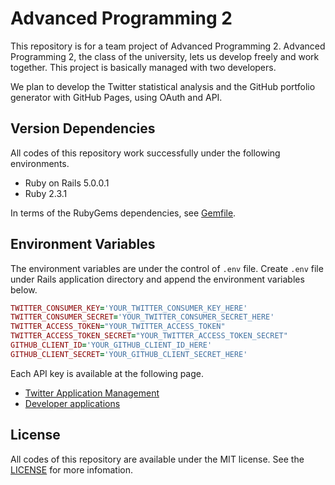 # Advanced Programming 2

This repository is for a team project of Advanced Programming 2. Advanced Programming 2, the class of the university, lets us develop freely and work together. This project is basically managed with two developers.

We plan to develop the Twitter statistical analysis and the GitHub portfolio generator with GitHub Pages, using OAuth and API.

## Version Dependencies

All codes of this repository work successfully under the following environments.

* Ruby on Rails 5.0.0.1
* Ruby 2.3.1

In terms of the RubyGems dependencies, see [Gemfile](https://github.com/secondnoraworld/adprogex2/blob/master/Gemfile).

## Environment Variables

The environment variables are under the control of `.env` file. Create `.env` file under Rails application directory and append the environment variables below.

```Ruby
TWITTER_CONSUMER_KEY='YOUR_TWITTER_CONSUMER_KEY_HERE'
TWITTER_CONSUMER_SECRET='YOUR_TWITTER_CONSUMER_SECRET_HERE'
TWITTER_ACCESS_TOKEN="YOUR_TWITTER_ACCESS_TOKEN"
TWITTER_ACCESS_TOKEN_SECRET="YOUR_TWITTER_ACCESS_TOKEN_SECRET"
GITHUB_CLIENT_ID='YOUR_GITHUB_CLIENT_ID_HERE'
GITHUB_CLIENT_SECRET='YOUR_GITHUB_CLIENT_SECRET_HERE'
```

Each API key is available at the following page.

* [Twitter Application Management](https://apps.twitter.com)
* [Developer applications](https://github.com/settings/developers)


## License

All codes of this repository are available under the MIT license. See the [LICENSE](https://github.com/secondnoraworld/adprogex2/blob/master/LICENSE) for more infomation.
